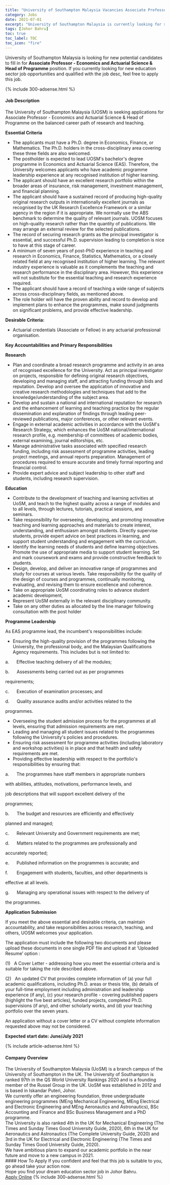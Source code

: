 ```yaml
---
title: "University of Southampton Malaysia Vacancies Associate Professor - Economics and Actuarial Science & Head of Programme" 
category: Jobs 
date: 2021-07-01 
excerpt: "University of Southampton Malaysia is currently looking for suitable person to fill in the Associate Professor - Economics and Actuarial Science & Head of Programme which positioned at Johor Bahru" 
tags: [Johor Bahru] 
toc: true 
toc_label: TOC 
toc_icon: "fire" 
--- 
```


<p>University of Southampton Malaysia is looking for new potential candidates to fill in for <b>Associate Professor - Economics and Actuarial Science & Head of Programme</b> position. If you currently looking for new education sector job opportunities and qualified with the job desc, feel free to apply this job.
</p>{% include 300-adsense.html %} 
<div><div><h4>Job Description</h4></div><div><div><span><div><p>The University of Southampton Malaysia (UOSM) is seeking applications for Associate Professor - Economics and Actuarial Science &amp; Head of Programme on the balanced career path of research and teaching.</p><p><strong>Essential Criteria</strong></p><ul><li>The applicants must have a Ph.D. degree in Economics, Finance, or Mathematics. The Ph.D. holders in the cross-disciplinary area covering these three fields are also welcomed.</li><li>The postholder is expected to lead UOSM's bachelor's degree programme in Economics and Actuarial Science (EAS). Therefore, the University welcomes applicants who have academic programme leadership experience at any recognised institution of higher learning.</li><li>The applicant should have an excellent research portfolio within the broader areas of insurance, risk management, investment management, and financial planning.</li><li>The applicant should have a sustained record of producing high-quality original research outputs in internationally excellent journals as recognised by the UK Research Excellence Framework or a similar agency in the region if it is appropriate. We normally use the ABS benchmark to determine the quality of relevant journals. UOSM focuses on high-quality research rather than the quantity of publications. We may arrange an external review for the selected publications.&#160;</li><li>The record of securing research grants as the principal investigator is essential, and successful Ph.D. supervision leading to completion is nice to have at this stage of career.</li><li>A minimum of seven years of post-PhD experience in teaching and research in Economics, Finance, Statistics, Mathematics, or a closely related field at any recognised institution of higher learning. The relevant industry experience is valuable as it complements the teaching and research performance in the disciplinary area. However, this experience will not substitute for the essential teaching and research experience required.</li><li>The applicant should have a record of teaching a wide range of subjects across cross-disciplinary fields, as mentioned above.&#160;</li><li>The role holder will have the proven ability and record to develop and implement plans to enhance the programmes, make sound judgments on significant problems, and provide effective leadership.</li></ul><p><strong>Desirable Criteria:</strong></p><ul><li>Actuarial credentials (Associate or Fellow) in any actuarial professional organisation.</li></ul><p><strong>Key Accountabilities and Primary Responsibilities</strong></p><p><strong>Research</strong></p><ul><li>Plan and coordinate a broad research programme and activity in an area of recognised excellence for the University.&#160;Act as principal investigator on projects, responsible for defining original research objectives, developing and managing staff, and attracting funding through bids and reputation. Develop and oversee the application of innovative and creative research methodologies and techniques that add to the knowledge/understanding of the subject area.</li><li>Develop and sustain a national and international reputation for research and the enhancement of learning and teaching practice by the regular dissemination and explanation of findings through leading peer-reviewed publications, major conferences, or other relevant events.&#160;</li><li>Engage in external academic activities in accordance with the UoSM's Research Strategy, which enhances the UoSM national/international research profile, e.g. membership of committees of academic bodies, external examining, journal editorships, etc.</li><li>Manage administrative tasks associated with specified research funding, including risk assessment of programme activities, leading project meetings, and annual reports preparation.&#160;Management of procedures required to ensure accurate and timely formal reporting and financial control.</li><li>Provide expert advice and subject leadership to other staff and students, including research supervision.</li></ul><p><strong>Education</strong></p><ul><li>Contribute to the development of teaching and learning activities at UoSM, and teach to the highest quality across a range of modules and to all levels, through lectures, tutorials, practical sessions, and seminars.&#160;</li><li>Take responsibility for overseeing, developing, and promoting innovative teaching and learning approaches and materials to create interest, understanding, and enthusiasm amongst students. Directly supervise students, provide expert advice on best practices in learning, and support student understanding and engagement with the curriculum.&#160;</li><li>Identify the learning needs of students and define learning objectives. Promote the use of appropriate media to support student learning.&#160;Set and mark coursework and exams and provide constructive feedback to students.&#160;</li><li>Design, develop, and deliver an innovative range of programmes and study for courses at various levels.&#160;Take responsibility for the quality of the design of courses and programmes, continually monitoring, evaluating, and revising them to ensure excellence and coherence.</li><li>Take on appropriate UoSM coordinating roles to advance student academic development,</li><li>Represent UoSM externally in the relevant disciplinary community.</li><li>Take on any other duties as allocated by the line manager following consultation with the post holder</li></ul><p><strong>Programme Leadership</strong></p><p>As EAS programme lead, the incumbent's responsibilities include:</p><ul><li>Ensuring the high-quality provision of the programmes following the University, the professional body, and the Malaysian Qualifications Agency requirements. This includes but is not limited to:</li></ul><p>a.&#160;&#160;&#160;&#160;&#160;&#160;Effective teaching delivery of all the modules;</p><p>b.&#160;&#160;&#160;&#160;&#160;&#160;Assessments being carried out as per programmes</p><p>requirements;</p><p>c.&#160;&#160;&#160;&#160;&#160;&#160;Execution of examination processes; and</p><p>d.&#160;&#160;&#160;&#160;&#160;&#160;Quality assurance audits and/or activities related to the</p><p>programmes.</p><ul><li>Overseeing the student admission process for the programmes at all levels, ensuring that admission requirements are met.</li><li>Leading and managing all student issues related to the programmes following the University's policies and procedures.</li><li>Ensuring risk assessment for programme activities (including laboratory and workshop activities) is in place and that health and safety requirements are met.</li><li>Providing effective leadership with respect to the portfolio's responsibilities by ensuring that:</li></ul><p>a.&#160;&#160;&#160;&#160;&#160;&#160;The programmes have staff members in appropriate numbers</p><p>with abilities, attitudes, motivations, performance levels, and</p><p>job descriptions that will support excellent delivery of the</p><p>programmes;</p><p>b.&#160;&#160;&#160;&#160;&#160;&#160;The budget and resources are efficiently and effectively</p><p>planned and managed;</p><p>c.&#160;&#160;&#160;&#160;&#160;&#160;Relevant University and Government requirements are met;</p><p>d.&#160;&#160;&#160;&#160;&#160;&#160;Matters related to the programmes are professionally and</p><p>accurately reported;</p><p>e.&#160;&#160;&#160;&#160;&#160;&#160;Published information on the programmes is accurate; and</p><p>f.&#160;&#160;&#160;&#160;&#160;&#160;&#160;Engagement with students, faculties, and other departments is</p><p>effective at all levels.</p><p>g.&#160;&#160;&#160;&#160;&#160;&#160;Managing any operational issues with respect to the delivery of</p><p>the programmes.</p><p><strong>Application Submission</strong></p><p>If you meet the above essential and desirable criteria, can maintain accountability, and take responsibilities across research, teaching, and others, UOSM welcomes your application.</p><p>The application must include the following two documents and please upload these documents in one single PDF file and upload it at &#8216;Uploaded Resume&#8217; option :</p><p>(1)&#160;&#160;&#160;A Cover Letter - addressing how you meet the essential criteria and is suitable for taking the role described above.</p><p>(2)&#160;&#160;&#160;An updated CV that provides complete information of (a) your full academic qualifications, including Ph.D. areas or thesis title, (b) details of your full-time employment including administration and leadership experience (if any), (c) your research profile - covering published papers (highlight the five best articles), funded projects, completed Ph.D. supervisions (if any), and other scholarly works, and (d) your teaching portfolio over the seven years.</p><p>An application without a cover letter or a CV without complete information requested above may not be considered.</p><p><strong>Expected start date:&#160;June/July 2021&#160;</strong></p></div></span></div></div></div> 
{% include article-adsense.html %} 
<div><div><h4>Company Overview</h4></div><div><div><span><div><div>
<div>
<div>
<div>The University of Southampton Malaysia (UoSM) is a branch campus of the University of Southampton in the UK. The University of Southampton is ranked 97th in the QS World University Rankings 2020 and is a founding member of the Russel Group in the UK. UoSM was established in 2012 and is based in Iskandar Puteri, Johor.</div>
<div>We currently offer an engineering foundation, three undergraduate engineering programmes (MEng Mechanical Engineering, MEng Electrical and Electronic Engineering and MEng Aeronautics and Astronautics),&#160;BSc Accounting and Finance and BSc Business Management and a PhD programme.</div>
<div>The University is also ranked 4th in the UK for Mechanical Engineering (The Times and Sunday Times Good University Guide, 2020), 6th in the UK for Aeronautics and Astronautics (The Complete University Guide, 2020) and 3rd in the UK for Electrical and Electronic Engineering (The Times and Sunday Times Good University Guide, 2020).</div>
<div>We have ambitious plans to expand our academic portfolio in the near future and move to a new campus in 2021.</div>
</div>
</div>
</div></div></span></div></div></div> 
#### How To Apply 
If you confident and feel that this job is suitable to you, go ahead take your action now. <br/> 
Hope you find your dream education sector job in Johor Bahru. <br/> 
<a href="https://www.jobstreet.com.my/en/job/associate-professor-economics-and-actuarial-science-head-of-programme-4596176?jobId=jobstreet-my-job-4596176" class="btn btn--info" target="_blank" rel="nofollow noopenner">Apply Online</a> 
{% include 300-adsense.html %} 